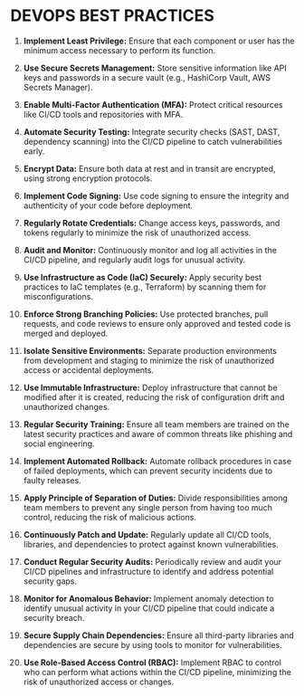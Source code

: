# DEVOPS BEST PRACTICES

1. **Implement Least Privilege:** Ensure that each component or user has the minimum access necessary to perform its function.

2. **Use Secure Secrets Management:** Store sensitive information like API keys and passwords in a secure vault (e.g., HashiCorp Vault, AWS Secrets Manager).

3. **Enable Multi-Factor Authentication (MFA):** Protect critical resources like CI/CD tools and repositories with MFA.

4. **Automate Security Testing:** Integrate security checks (SAST, DAST, dependency scanning) into the CI/CD pipeline to catch vulnerabilities early.

5. **Encrypt Data:** Ensure both data at rest and in transit are encrypted, using strong encryption protocols.

6. **Implement Code Signing:** Use code signing to ensure the integrity and authenticity of your code before deployment.

7. **Regularly Rotate Credentials:** Change access keys, passwords, and tokens regularly to minimize the risk of unauthorized access.

8. **Audit and Monitor:** Continuously monitor and log all activities in the CI/CD pipeline, and regularly audit logs for unusual activity.

9. **Use Infrastructure as Code (IaC) Securely:** Apply security best practices to IaC templates (e.g., Terraform) by scanning them for misconfigurations.

10. **Enforce Strong Branching Policies:** Use protected branches, pull requests, and code reviews to ensure only approved and tested code is merged and deployed.

11. **Isolate Sensitive Environments:** Separate production environments from development and staging to minimize the risk of unauthorized access or accidental deployments.

12. **Use Immutable Infrastructure:** Deploy infrastructure that cannot be modified after it is created, reducing the risk of configuration drift and unauthorized changes.

13. **Regular Security Training:** Ensure all team members are trained on the latest security practices and aware of common threats like phishing and social engineering.

14. **Implement Automated Rollback:** Automate rollback procedures in case of failed deployments, which can prevent security incidents due to faulty releases.

15. **Apply Principle of Separation of Duties:** Divide responsibilities among team members to prevent any single person from having too much control, reducing the risk of malicious actions.

16. **Continuously Patch and Update:** Regularly update all CI/CD tools, libraries, and dependencies to protect against known vulnerabilities.

17. **Conduct Regular Security Audits:** Periodically review and audit your CI/CD pipelines and infrastructure to identify and address potential security gaps.

18. **Monitor for Anomalous Behavior:** Implement anomaly detection to identify unusual activity in your CI/CD pipeline that could indicate a security breach.

19. **Secure Supply Chain Dependencies:** Ensure all third-party libraries and dependencies are secure by using tools to monitor for vulnerabilities.

20. **Use Role-Based Access Control (RBAC):** Implement RBAC to control who can perform what actions within the CI/CD pipeline, minimizing the risk of unauthorized access or changes.

